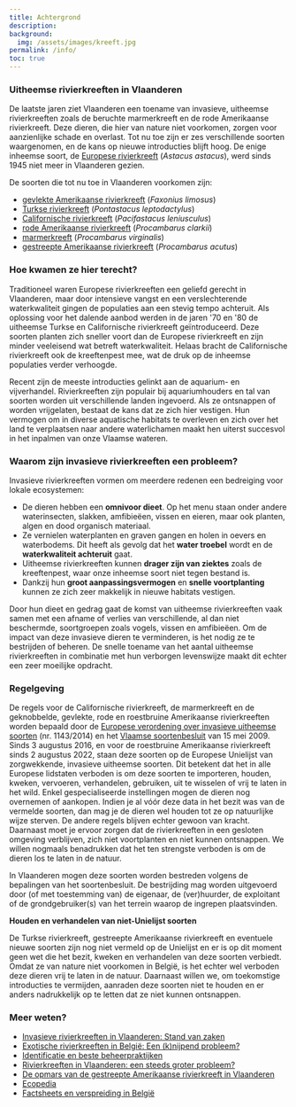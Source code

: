 ```yaml
---
title: Achtergrond
description:
background:
  img: /assets/images/kreeft.jpg
permalink: /info/
toc: true
---
```


### Uitheemse rivierkreeften in Vlaanderen

De laatste jaren ziet Vlaanderen een toename van invasieve, uitheemse rivierkreeften zoals de beruchte marmerkreeft en de rode Amerikaanse rivierkreeft. Deze dieren, die hier van nature niet voorkomen, zorgen voor aanzienlijke schade en overlast. Tot nu toe zijn er zes verschillende soorten waargenomen, en de kans op nieuwe introducties blijft hoog. De enige inheemse soort, de [Europese rivierkreeft](/soorten/astacus-astacus/) (_Astacus astacus_), werd sinds 1945 niet meer in Vlaanderen gezien.

De soorten die tot nu toe in Vlaanderen voorkomen zijn:

- [gevlekte Amerikaanse rivierkreeft](/soorten/faxonius-limosus/) (_Faxonius limosus_)
- [Turkse rivierkreeft](/soorten/pontastacus-leptodactylus/) (_Pontastacus leptodactylus_)
- [Californische rivierkreeft](/soorten/pacifastacus-leniusculus/) (_Pacifastacus leniusculus_)
- [rode Amerikaanse rivierkreeft](/soorten/procambarus-clarkii/) (_Procambarus clarkii_)
- [marmerkreeft](/soorten/procambarus-virginalis/) (_Procambarus virginalis_)
- [gestreepte Amerikaanse rivierkreeft](/soorten/procambarus-acutus/) (_Procambarus acutus_)  

### Hoe kwamen ze hier terecht?

Traditioneel waren Europese rivierkreeften een geliefd gerecht in Vlaanderen, maar door intensieve vangst en een verslechterende waterkwaliteit gingen de populaties aan een stevig tempo achteruit. Als oplossing voor het dalende aanbod werden in de jaren '70 en '80 de uitheemse Turkse en Californische rivierkreeft geïntroduceerd. Deze soorten planten zich sneller voort dan de Europese rivierkreeft en zijn minder veeleisend wat betreft waterkwaliteit. Helaas bracht de Californische rivierkreeft ook de kreeftenpest mee, wat de druk op de inheemse populaties verder verhoogde.  

Recent zijn de meeste introducties gelinkt aan de aquarium- en vijverhandel. Rivierkreeften zijn populair bij aquariumhouders en tal van soorten worden uit verschillende landen ingevoerd. Als ze ontsnappen of worden vrijgelaten, bestaat de kans dat ze zich hier vestigen. Hun vermogen om in diverse aquatische habitats te overleven en zich over het land te verplaatsen naar andere waterlichamen maakt hen uiterst succesvol in het inpalmen van onze Vlaamse wateren.  

### Waarom zijn invasieve rivierkreeften een probleem?

Invasieve rivierkreeften vormen om meerdere redenen een bedreiging voor lokale ecosystemen:
- De dieren hebben een **omnivoor dieet**. Op het menu staan onder andere waterinsecten, slakken, amfibieëen, vissen en eieren, maar ook planten, algen en dood organisch materiaal.
- Ze vernielen waterplanten en graven gangen en holen in oevers en waterbodems. Dit heeft als gevolg dat het **water troebel** wordt en de **waterkwaliteit achteruit** gaat.
- Uitheemse rivierkreeften kunnen **drager zijn van ziektes** zoals de kreeftenpest, waar onze inheemse soort niet tegen bestand is.
- Dankzij hun **groot aanpassingsvermogen** en **snelle voortplanting** kunnen ze zich zeer makkelijk in nieuwe habitats vestigen.  

Door hun dieet en gedrag gaat de komst van uitheemse rivierkreeften vaak samen met een afname of verlies van verschillende, al dan niet beschermde, soortgroepen zoals vogels, vissen en amfibieëen. Om de impact van deze invasieve dieren te verminderen, is het nodig ze te bestrijden of beheren. De snelle toename van het aantal uitheemse rivierkreeften in combinatie met hun verborgen levenswijze maakt dit echter een zeer moeilijke opdracht.

### Regelgeving

De regels voor de Californische rivierkreeft, de marmerkreeft en de geknobbelde, gevlekte, rode en roestbruine Amerikaanse rivierkreeften worden bepaald door de [Europese verordening over invasieve uitheemse soorten](https://www.iasregulation.be/nl/3/) (nr. 1143/2014) en het [Vlaamse soortenbesluit](https://navigator.emis.vito.be/detail?woId=32201) van 15 mei 2009. Sinds 3 augustus 2016, en voor de roestbruine Amerikaanse rivierkreeft sinds 2 augustus 2022, staan deze soorten op de Europese Unielijst van zorgwekkende, invasieve uitheemse soorten. Dit betekent dat het in alle Europese lidstaten verboden is om deze soorten te importeren, houden, kweken, vervoeren, verhandelen, gebruiken, uit te wisselen of vrij te laten in het wild. Enkel gespecialiseerde instellingen mogen de dieren nog overnemen of aankopen. 
Indien je al vóór deze data in het bezit was van de vermelde soorten, dan mag je de dieren wel houden tot ze op natuurlijke wijze sterven. De andere regels blijven echter gewoon van kracht. Daarnaast moet je ervoor zorgen dat de rivierkreeften in een gesloten omgeving verblijven, zich niet voortplanten en niet kunnen ontsnappen. We willen nogmaals benadrukken dat het ten strengste verboden is om de dieren los te laten in de natuur.

In Vlaanderen mogen deze soorten worden bestreden volgens de bepalingen van het soortenbesluit. De bestrijding mag worden uitgevoerd door (of met toestemming van) de eigenaar, de (ver)huurder, de exploitant of de grondgebruiker(s) van het terrein waarop de ingrepen plaatsvinden. 

**Houden en verhandelen van niet-Unielijst soorten**

De Turkse rivierkreeft, gestreepte Amerikaanse rivierkreeft en eventuele nieuwe soorten zijn nog niet vermeld op de Unielijst en er is op dit moment geen wet die het bezit, kweken en verhandelen van deze soorten verbiedt. Omdat ze van nature niet voorkomen in België, is het echter wel verboden deze dieren vrij te laten in de natuur. Daarnaast willen we, om toekomstige introducties te vermijden, aanraden deze soorten niet te houden en er anders nadrukkelijk op te letten dat ze niet kunnen ontsnappen. 


### Meer weten?

- [Invasieve rivierkreeften in Vlaanderen: Stand van zaken](https://www.vlaanderen.be/inbo/publicaties/invasieve-rivierkreeften-in-vlaanderen-stand-van-zaken-en-aanbevelingen-bij-vaststelling-van-nieuwe-soorten-en-populaties)
- [Exotische rivierkreeften in België: Een (k)nijpend probleem?](https://www.vlaanderen.be/inbo/publicaties/exotische-rivierkreeften-in-belgie)
- [Identificatie en beste beheerpraktijken](https://www.vmm.be/water/projecten/afbeeldingen-projecten-water/invasieve-uitheemse-rivierkreeftsoorten.pdf)
- [Rivierkreeften in Vlaanderen: een steeds groter probleem?](https://www.vlaanderen.be/inbo/publicaties/rivierkreeften-in-vlaanderen-een-steeds-groter-probleem)
- [De opmars van de gestreepte Amerikaanse rivierkreeft in Vlaanderen](https://www.vlaanderen.be/inbo/publicaties/de-opmars-van-de-gestreepte-amerikaanse-rivierkreeft-in-vlaanderen)
- [Ecopedia](https://www.ecopedia.be/dieren/uitheemse-rivierkreeften-diverse-soorten)
- [Factsheets en verspreiding in België](https://www.riparias.be/nl/355)
